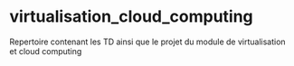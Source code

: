 # virtualisation_cloud_computing
Repertoire contenant les TD ainsi que le projet du module de virtualisation et cloud computing
